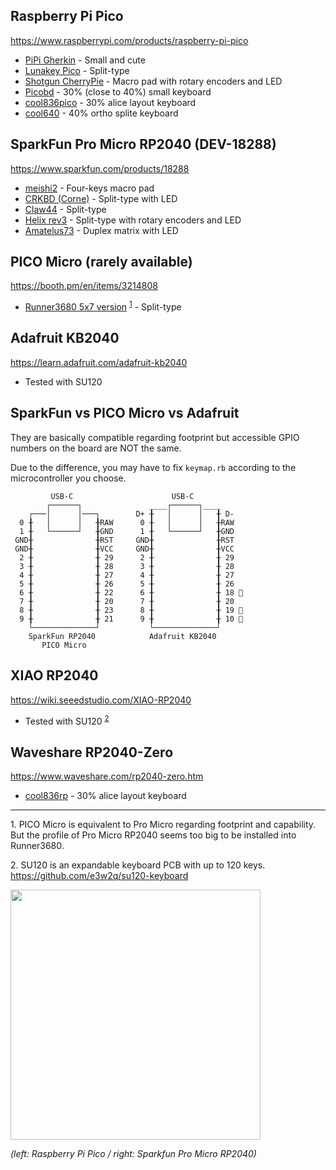 ## Raspberry Pi Pico

<https://www.raspberrypi.com/products/raspberry-pi-pico>

- [PiPi Gherkin](https://github.com/picoruby/prk_pipigherkin) - Small and cute
- [Lunakey Pico](https://github.com/yoichiro/prk_lunakey_pico) - Split-type
- [Shotgun CherryPie](https://github.com/Taro-Hayashi/Shotgun-CherryPie/blob/main/README_EN.md) - Macro pad with rotary encoders and LED
- [Picobd](https://github.com/MachiaWorks/picobd) - 30% (close to 40%) small keyboard
- [cool836pico](https://github.com/telzo2000/cool836pico) - 30% alice layout keyboard
- [cool640](https://github.com/telzo2000/cool640) - 40% ortho splite keyboard

## SparkFun Pro Micro RP2040 (DEV-18288)

<https://www.sparkfun.com/products/18288>

- [meishi2](https://github.com/picoruby/prk_meishi2) - Four-keys macro pad
- [CRKBD (Corne)](https://github.com/picoruby/prk_crkbd) - Split-type with LED
- [Claw44](https://github.com/picoruby/prk_claw44) - Split-type
- [Helix rev3](https://github.com/picoruby/prk_helix_rev3) - Split-type with rotary encoders and LED
- [Amatelus73](https://gist.github.com/hasumikin/b693dcf56dcf1fffa46ec21d1129f7a0) - Duplex matrix with LED

## PICO Micro (rarely available)

<https://booth.pm/en/items/3214808>

- [Runner3680 5x7 version](https://gist.github.com/shugo/5f66fc93c01336e5d934b2bd10fc0d47) <sup>[1](#1)</sup> - Split-type

## Adafruit KB2040

<https://learn.adafruit.com/adafruit-kb2040>

- Tested with SU120

## SparkFun vs PICO Micro vs Adafruit

They are basically compatible regarding footprint but accessible GPIO numbers on the board are NOT the same.

Due to the difference, you may have to fix `keymap.rb` according to the microcontroller you choose.

```
         USB-C                      USB-C
        ┌──────┐               ____┌──────┐____
    ┌───│      │───┐        D+ ╂   │      │   ╂ D-
  0 ╂   │      │   ╂RAW      0 ╂   │      │   ╂RAW
  1 ╂   └──────┘   ╂GND      1 ╂   └──────┘   ╂GND
 GND╂              ╂RST     GND╂              ╂RST
 GND╂              ╂VCC     GND╂              ╂VCC
  2 ╂              ╂ 29      2 ╂              ╂ 29
  3 ╂              ╂ 28      3 ╂              ╂ 28
  4 ╂              ╂ 27      4 ╂              ╂ 27
  5 ╂              ╂ 26      5 ╂              ╂ 26
  6 ╂              ╂ 22      6 ╂              ╂ 18 👀
  7 ╂              ╂ 20      7 ╂              ╂ 20
  8 ╂              ╂ 23      8 ╂              ╂ 19 👀
  9 ╂              ╂ 21      9 ╂              ╂ 10 👀
    └──────────────┘           └──────────────┘
    SparkFun RP2040            Adafruit KB2040
       PICO Micro
```

## XIAO RP2040

<https://wiki.seeedstudio.com/XIAO-RP2040>

- Tested with SU120 <sup>[2](#2)</sup>

## Waveshare RP2040-Zero 

<https://www.waveshare.com/rp2040-zero.htm> 

- [cool836rp](https://github.com/telzo2000/cool836rp) - 30% alice layout keyboard
----

<a id="1">1.</a> PICO Micro is equivalent to Pro Micro regarding footprint and capability. But the profile of Pro Micro RP2040 seems too big to be installed into Runner3680.

<a id="2">2.</a> SU120 is an expandable keyboard PCB with up to 120 keys. <https://github.com/e3w2q/su120-keyboard>

<img src="images/RP2040_boards.jpg" width="400" />

_(left: Raspberry Pi Pico / right: Sparkfun Pro Micro RP2040)_
